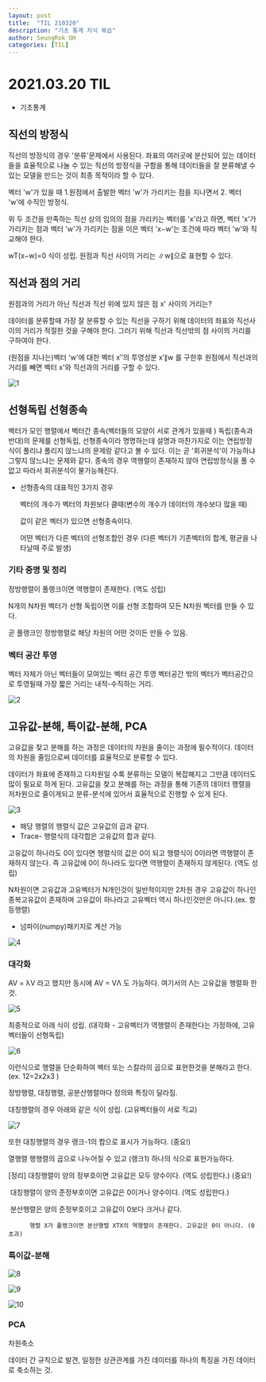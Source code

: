 ```yaml
---
layout: post
title:  "TIL 210320"
description: "기초 통계 지식 복습"
author: SeungRok OH
categories: [TIL]
---
```



# 2021.03.20 TIL

- 기초통계



## 직선의 방정식

직선의 방정식의 경우 '분류'문제에서 사용된다. 좌표의 여러곳에 분산되어 있는 데이터들을 효율적으로 나눌 수 있는 직선의 방정식을 구함을 통해 데이터들을 잘 분류해낼 수 있는 모델을 만드는 것이 최종 목적이라 할 수 있다.



벡터 'w'가 있을 때 1.원점에서 출발한 벡터 'w'가 가리키는 점을 지나면서 2. 벡터 'w'에 수직인 방정식.

위 두 조건을 만족하는 직선 상의 임의의 점을 가리키는 벡터를 'x'라고 하면, 벡터 'x'가 가리키는 점과 벡터 'w'가 가리키는 점을 이은 벡터 'x−w'는 조건에 따라 벡터 'w'와 직교해야 한다.

wT(x−w)=0 식이 성립. 원점과 직선 사이의 거리는 ∥w∥으로 표현할 수 있다.



## 직선과 점의 거리

원점과의 거리가 아닌 직선과 직선 위에 있지 않은 점 x' 사이의 거리는?

데이터를 분류할때 가장 잘 분류할 수 있는 직선을 구하기 위해 데이터의 좌표와 직선사이의 거리가 적절한 것을 구해야 한다. 그러기 위해 직선과 직선밖의 점 사이의 거리를 구하여야 한다.

(원점을 지나는)벡터 'w'에 대한 벡터 x′′의 투영성분 x′∥w 를 구한후 원점에서 직선과의 거리를 빼면 벡터 x'와 직선과의 거리를 구할 수 있다.

![1](C:\Users\dissi\Desktop\TIL\1.PNG)

## 선형독립 선형종속

벡터가 모인 행렬에서 벡터간 종속(벡터들의 모양이 서로 관계가 있을때 ) 독립(종속과 반대)의 문제를 선형독립, 선형종속이라 명명하는데 설명과 마찬가지로 이는 연립방정식이 풀리냐 풀리지 않느냐의 문제랑 같다고 볼 수 있다. 이는 곧 '회귀분석'이 가능하냐 그렇지 않느냐는 문제와 같다. 종속의 경우 역행렬이 존재하지 않아 연립방정식을 풀 수 없고 따라서 회귀분석이 불가능해진다. 

- 선형종속의 대표적인 3가지 경우

  벡터의 개수가 벡터의 차원보다 클때(변수의 개수가 데이터의 개수보다 많을 때)

  값이 같은 벡터가  있으면 선형종속이다.

  어떤 벡터가 다른 벡터의 선형조합인 경우 (다른 벡터가 기존벡터의 합계, 평균을 나타날때 주로 발생)



### 기타 증명 및 정리

정방행렬이 풀랭크이면 역행렬이 존재한다. (역도 성립)

N개의 N차원 벡터가 선형 독립이면 이를 선형 조합하여 모든 N차원 벡터를 만들 수 있다.

곧 풀랭크인 정방행렬로 해당 차원의 어떤 것이든 만들 수 있음.



### 벡터 공간 투영

벡터 자체가 아닌 벡터들이 모여있는 벡터 공간 투영 벡터공간 밖의 벡터가 벡터공간으로 투영될때 가장 짧은 거리는 내적-수직하는 거리.

 ![2](C:\Users\dissi\Desktop\TIL\2.PNG)



## 고유값-분해, 특이값-분해, PCA

고유값을 찾고 분해를 하는 과정은 데이터의 차원을 줄이는 과정에 필수적이다. 데이터의 차원을 줄임으로써 데이터를 효율적으로 분류할 수 있다. 

데이터가 좌표에 존재하고 다차원일 수록 분류하는 모델이 복잡해지고 그만큼 데이터도 많이 필요로 하게 된다. 고유값을 찾고 분해를 하는 과정을 통해 기존의 데이터 행렬을 저차원으로 줄이게되고 분류-분석에 있어서 효율적으로 진행할 수 있게 된다.



![3](C:\Users\dissi\Desktop\TIL\3.PNG)

- 해당 행렬의 행렬식 값은 고유값의 곱과 같다.
- Trace- 행렬식의 대각합은 고유값의 합과 같다.

고유값이 하나라도 0이 있다면 행렬식의 값은 0이 되고 행렬식이 0이라면 역행렬이 존재하지 않는다. 즉 고유값에 0이 하나라도 있다면 역행렬이 존재하지 않게된다. (역도 성립)

N차원이면 고유값과 고유벡터가 N개인것이 일반적이지만 2차원 경우 고유값이 하나인 종복고유값이 존재하며 고유값이 하나라고 고유벡터 역시 하나인것만은 아니다.(ex. 항등행렬)



- 넘파이(numpy)패키지로 계산 가능

![4](C:\Users\dissi\Desktop\TIL\4.PNG)

### 대각화

AV = λV 라고 했지만 동시에 AV = VΛ 도 가능하다. 여기서의 Λ는 고유값을 행렬화 한 것.

![5](C:\Users\dissi\Desktop\TIL\5.PNG)

최종적으로 아래 식이 성립. (대각화 - 고유벡터가 역행렬이 존재한다는 가정하에, 고유벡터들이 선형독립)

![6](C:\Users\dissi\Desktop\TIL\6.PNG)

이런식으로 행렬을 단순화하여 벡터 또는 스칼라의 곱으로 표현한것을 분해라고 한다. (ex. 12=2x2x3 )



정방행렬, 대칭행렬, 공분산행렬마다 정의와 특징이 달라짐.

대칭행렬의 경우 아래와 같은 식이 성립. (고유벡터들이 서로 직교)

![7](C:\Users\dissi\Desktop\TIL\7.PNG)

또한 대칭행렬의 경우 랭크-1의 합으로 표시가 가능하다. (중요!)

열행렬 행행렬의 곱으로 나누어질 수 있고 (랭크1) 하나의 식으로 표현가능하다.

[정리] 대칭행렬이 양의 정부호이면 고유값은 모두 양수이다. (역도 성립한다.)  (중요!)

​           대칭행렬이 양의 준정부호이면 고유값은 0이거나 양수이다. (역도 성립한다.)

​	       분산행렬은 양의 준정부호이고 고유값이 0보다 크거나 같다.

 		  행렬 X가 풀랭크이면 분산행렬 XTX의 역행렬이 존재한다. 고유값은 0이 아니다. (0 초과)

### 특이값-분해

![8](C:\Users\dissi\Desktop\TIL\8.PNG)

![9](C:\Users\dissi\Desktop\TIL\9.PNG)

![10](C:\Users\dissi\Desktop\TIL\10.PNG)

### PCA

차원축소

데이터 간 규칙으로 발견, 일정한 상관관계를 가진 데이터를 하나의 특징을 가진 데이터로 축소하는 것.

